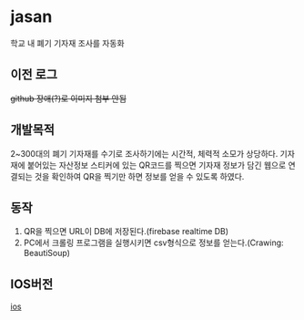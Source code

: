 # jasan
학교 내 폐기 기자재 조사를 자동화

## 이전 로그
~~github 장애(?)로 이미지 첨부 안됨~~

## 개발목적
2~300대의 폐기 기자재를 수기로 조사하기에는 시간적, 체력적 소모가 상당하다.
기자재에 붙어있는 자산정보 스티커에 있는 QR코드를 찍으면 기자재 정보가 담긴 웹으로 연결되는 것을 확인하여
QR을 찍기만 하면 정보를 얻을 수 있도록 하였다.

## 동작
1. QR을 찍으면 URL이 DB에 저장된다.(firebase realtime DB)
2. PC에서 크롤링 프로그램을 실행시키면 csv형식으로 정보를 얻는다.(Crawing: BeautiSoup)

## IOS버전
[ios](https://github.com/DevooKim/crawing_jasan)

